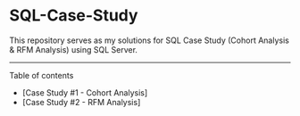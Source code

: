 # SQL-Case-Study
This repository serves as my solutions for SQL Case Study (Cohort Analysis & RFM Analysis) using SQL Server.
***
Table of contents
*	[Case Study #1 - Cohort Analysis]
*	[Case Study #2 - RFM Analysis]

